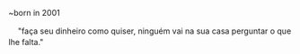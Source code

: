  ~born in 2001
 
ㅤ "faça seu dinheiro como quiser, ninguém vai na sua casa perguntar o que lhe falta."ㅤㅤㅤㅤㅤㅤㅤㅤㅤㅤㅤㅤㅤㅤㅤㅤㅤㅤㅤㅤㅤㅤㅤㅤ              
